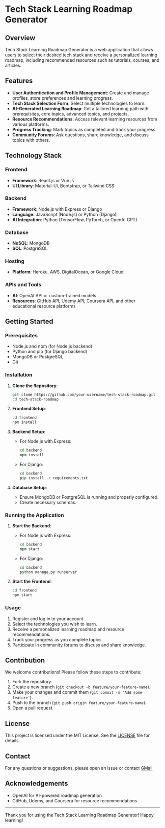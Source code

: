 # Tech Stack Learning Roadmap Generator

## Overview
Tech Stack Learning Roadmap Generator is a web application that allows users to select their desired tech stack and receive a personalized learning roadmap, including recommended resources such as tutorials, courses, and articles.

## Features
- **User Authentication and Profile Management**: Create and manage profiles, store preferences and learning progress.
- **Tech Stack Selection Form**: Select multiple technologies to learn.
- **AI-Generated Learning Roadmap**: Get a tailored learning path with prerequisites, core topics, advanced topics, and projects.
- **Resource Recommendations**: Access relevant learning resources from various platforms.
- **Progress Tracking**: Mark topics as completed and track your progress.
- **Community Forums**: Ask questions, share knowledge, and discuss topics with others.

## Technology Stack
### Frontend
- **Framework**: React.js or Vue.js
- **UI Library**: Material-UI, Bootstrap, or Tailwind CSS

### Backend
- **Framework**: Node.js with Express or Django
- **Language**: JavaScript (Node.js) or Python (Django)
- **AI Integration**: Python (TensorFlow, PyTorch, or OpenAI GPT)

### Database
- **NoSQL**: MongoDB
- **SQL**: PostgreSQL

### Hosting
- **Platform**: Heroku, AWS, DigitalOcean, or Google Cloud

### APIs and Tools
- **AI**: OpenAI API or custom-trained models
- **Resources**: GitHub API, Udemy API, Coursera API, and other educational resource platforms

## Getting Started
### Prerequisites
- Node.js and npm (for Node.js backend)
- Python and pip (for Django backend)
- MongoDB or PostgreSQL
- Git

### Installation
1. **Clone the Repository**:
   ```bash
   git clone https://github.com/your-username/tech-stack-roadmap.git
   cd tech-stack-roadmap
   ```

2. **Frontend Setup**:
   ```bash
   cd frontend
   npm install
   ```

3. **Backend Setup**:
   - For Node.js with Express:
     ```bash
     cd backend
     npm install
     ```
   - For Django:
     ```bash
     cd backend
     pip install -r requirements.txt
     ```

4. **Database Setup**:
   - Ensure MongoDB or PostgreSQL is running and properly configured.
   - Create necessary schemas.

### Running the Application
1. **Start the Backend**:
   - For Node.js with Express:
     ```bash
     cd backend
     npm start
     ```
   - For Django:
     ```bash
     cd backend
     python manage.py runserver
     ```

2. **Start the Frontend**:
   ```bash
   cd frontend
   npm start
   ```

### Usage
1. Register and log in to your account.
2. Select the technologies you wish to learn.
3. Receive a personalized learning roadmap and resource recommendations.
4. Track your progress as you complete topics.
5. Participate in community forums to discuss and share knowledge.

## Contribution
We welcome contributions! Please follow these steps to contribute:
1. Fork the repository.
2. Create a new branch (`git checkout -b feature/your-feature-name`).
3. Make your changes and commit them (`git commit -m 'Add some feature'`).
4. Push to the branch (`git push origin feature/your-feature-name`).
5. Open a pull request.

## License
This project is licensed under the MIT License. See the [LICENSE](LICENSE) file for details.

## Contact
For any questions or suggestions, please open an issue or contact [GMail](mailto:jaiyankargupta@gmail.com)

## Acknowledgements
- OpenAI for AI-powered roadmap generation
- GitHub, Udemy, and Coursera for resource recommendations

---

Thank you for using the Tech Stack Learning Roadmap Generator! Happy learning!
```

